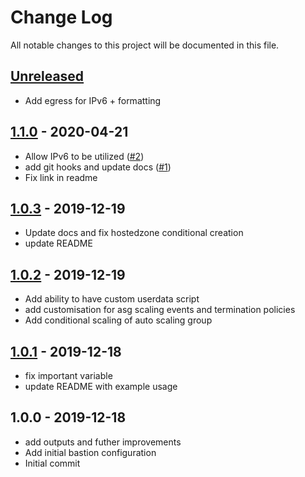 # Change Log

All notable changes to this project will be documented in this file.

<a name="unreleased"></a>
## [Unreleased]

- Add egress for IPv6 + formatting


<a name="1.1.0"></a>
## [1.1.0] - 2020-04-21

- Allow IPv6 to be utilized ([#2](https://github.com/umotif-public/terraform-aws-bastion/issues/2))
- add git hooks and update docs ([#1](https://github.com/umotif-public/terraform-aws-bastion/issues/1))
- Fix link in readme


<a name="1.0.3"></a>
## [1.0.3] - 2019-12-19

- Update docs and fix hostedzone conditional creation
- update README


<a name="1.0.2"></a>
## [1.0.2] - 2019-12-19

- Add ability to have custom userdata script
- add customisation for asg scaling events and termination policies
- Add conditional scaling of auto scaling group


<a name="1.0.1"></a>
## [1.0.1] - 2019-12-18

- fix important variable
- update README with example usage


<a name="1.0.0"></a>
## 1.0.0 - 2019-12-18

- add outputs and futher improvements
- Add initial bastion configuration
- Initial commit


[Unreleased]: https://github.com/umotif-public/terraform-aws-bastion/compare/1.1.0...HEAD
[1.1.0]: https://github.com/umotif-public/terraform-aws-bastion/compare/1.0.3...1.1.0
[1.0.3]: https://github.com/umotif-public/terraform-aws-bastion/compare/1.0.2...1.0.3
[1.0.2]: https://github.com/umotif-public/terraform-aws-bastion/compare/1.0.1...1.0.2
[1.0.1]: https://github.com/umotif-public/terraform-aws-bastion/compare/1.0.0...1.0.1
